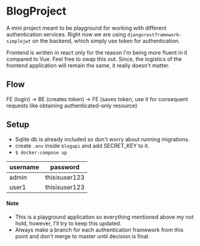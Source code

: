 # BlogProject

A mini project meant to be playground for working with different authentication services.
Right now we are using `djangorestframework-simplejwt` on the backend, which simply use token for authentication.

Frontend is written in react only for the reason I'm being more fluent in it compared to Vue. Feel free to swap this out. Since, the logistics of the frontend application will remain the same, it really doesn't matter.

## Flow

FE (login) -> BE (creates token) -> FE (saves token, use it for consequent requests like obtaining authenticated-only resource)

## Setup

- Sqlite db is already included so don't worry about running migrations.
- create `.env` inside `blogapi` and add SECRET_KEY to it.
- `$ docker-compose up`

| username | password      |
| -------- | ------------- |
| admin    | thisisuser123 |
| user1    | thisisuser123 |

#### Note
- This is a playground application so everything mentioned above my not hold, however, I'll try to keep this updated.
- Always make a branch for each authentication framework from this point and don't merge to master until decision is final.